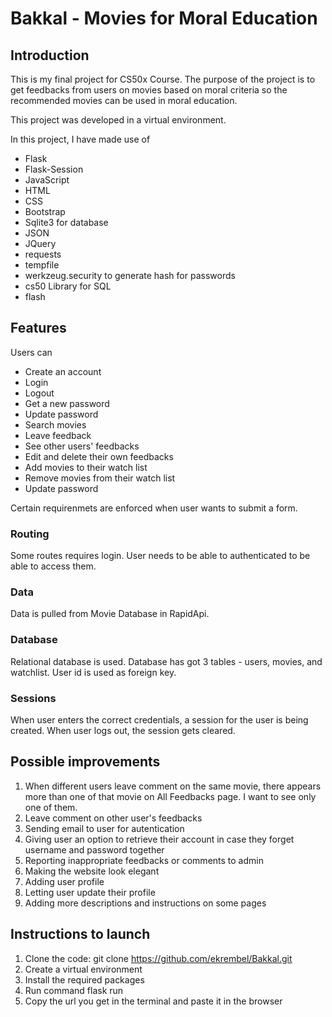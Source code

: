 #                               Bakkal - Movies for Moral Education

## Introduction

This is my final project for CS50x Course. The purpose of the project is to get feedbacks from users on movies based on moral criteria so the recommended movies can be used in moral education. 

This project was developed in a virtual environment.

In this project, I have made use of

- Flask
- Flask-Session
- JavaScript
- HTML
- CSS
- Bootstrap
- Sqlite3 for database
- JSON
- JQuery
- requests
- tempfile
- werkzeug.security  to generate hash for passwords
- cs50 Library for SQL
- flash


## Features

Users can 

- Create an account
- Login
- Logout
- Get a new password
- Update password
- Search movies
- Leave feedback
- See other users' feedbacks
- Edit  and delete their own feedbacks
- Add movies to their watch list
- Remove movies from their watch list
- Update password

Certain requirenmets are enforced when user wants to submit a form. 


### Routing

Some routes requires login. User needs to be able to authenticated to be able to access them.

### Data

Data is pulled from Movie Database in RapidApi.

### Database

Relational database is used. Database has got 3 tables - users, movies, and watchlist. User id is used as foreign key. 

### Sessions

When user enters the correct credentials, a session for the user is being created. When user logs out, the session gets cleared. 

## Possible improvements

1. When different users leave comment on the same movie, there appears more than one of that movie on All Feedbacks page. I want to see only one of them. 
2. Leave comment on other user's feedbacks
3. Sending email to user for autentication
4. Giving user an option to retrieve their account in case they forget username and password together
5. Reporting inappropriate feedbacks or comments to admin
6. Making the website look elegant 
7. Adding user profile
8. Letting user update their profile
9. Adding more descriptions and instructions on some pages

## Instructions to launch

1. Clone the code: git clone https://github.com/ekrembel/Bakkal.git
2. Create a virtual environment
3. Install the required packages
4. Run command flask run
5. Copy the url you get in the terminal and paste it in the browser
